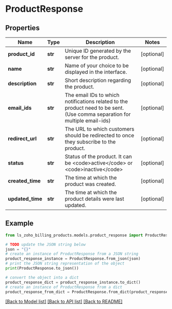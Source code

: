 # ProductResponse


## Properties

Name | Type | Description | Notes
------------ | ------------- | ------------- | -------------
**product_id** | **str** | Unique ID generated by the server for the product. | [optional] 
**name** | **str** | Name of your choice to be displayed in the interface. | [optional] 
**description** | **str** | Short description regarding the product. | [optional] 
**email_ids** | **str** | The email IDs to which notifications related to the product need to be sent. (Use comma separation for multiple email-ids) | [optional] 
**redirect_url** | **str** | The URL to which customers should be redirected to once they subscribe to the product. | [optional] 
**status** | **str** | Status of the product. It can be &lt;code&gt;active&lt;/code&gt; or &lt;code&gt;inactive&lt;/code&gt; | [optional] 
**created_time** | **str** | The time at which the product was created. | [optional] 
**updated_time** | **str** | The time at which the product details were last updated. | [optional] 

## Example

```python
from ls_zoho_billing_products.models.product_response import ProductResponse

# TODO update the JSON string below
json = "{}"
# create an instance of ProductResponse from a JSON string
product_response_instance = ProductResponse.from_json(json)
# print the JSON string representation of the object
print(ProductResponse.to_json())

# convert the object into a dict
product_response_dict = product_response_instance.to_dict()
# create an instance of ProductResponse from a dict
product_response_from_dict = ProductResponse.from_dict(product_response_dict)
```
[[Back to Model list]](../README.md#documentation-for-models) [[Back to API list]](../README.md#documentation-for-api-endpoints) [[Back to README]](../README.md)


